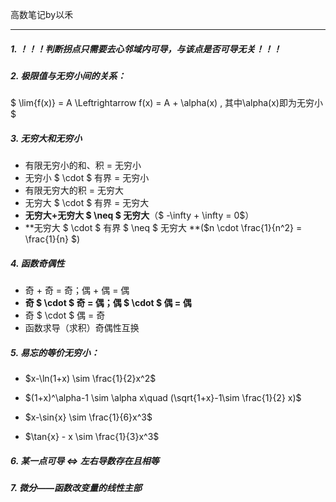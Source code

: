 高数笔记by以禾

****

##### 1. ！！！判断拐点只需要去心邻域内可导，与该点是否可导无关！！！

##### 2. 极限值与无穷小间的关系：

$ \lim{f(x)} = A \Leftrightarrow f(x) = A + \alpha(x) , 其中\alpha(x)即为无穷小$

##### 3. 无穷大和无穷小

+ 有限无穷小的和、积 = 无穷小
+ 无穷小 $ \cdot $ 有界 = 无穷小
+ 有限无穷大的积 = 无穷大
+ 无穷大 $ \cdot $ 有界 = 无穷大
+ **无穷大+无穷大 $ \neq $ 无穷大**（$ -\infty + \infty = 0$）
+ **无穷大 $ \cdot $ 有界 $ \neq $ 无穷大 **($n \cdot \frac{1}{n^2} = \frac{1}{n} $)

##### 4. 函数奇偶性

+ 奇 + 奇 = 奇；偶 + 偶 = 偶
+ **奇 $ \cdot $ 奇 = 偶；偶 $ \cdot $ 偶 = 偶**
+ 奇 $ \cdot $ 偶 = 奇
+ 函数求导（求积）奇偶性互换

##### 5. 易忘的等价无穷小：

+ $x-\ln(1+x) \sim \frac{1}{2}x^2$

+ $(1+x)^\alpha-1 \sim \alpha x\quad (\sqrt{1+x}-1\sim \frac{1}{2} x)$
+ $x-\sin{x} \sim \frac{1}{6}x^3$
+ $\tan{x} - x \sim \frac{1}{3}x^3$



##### 6. 某一点可导 $\Leftrightarrow$ 左右导数存在且相等



##### 7. 微分——函数改变量的*线性主部*

